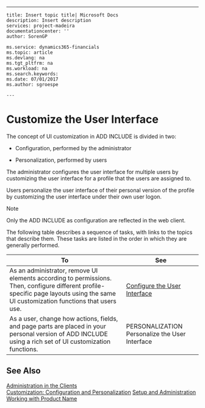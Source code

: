 ---
    title: Insert topic title| Microsoft Docs
    description: Insert description
    services: project-madeira
    documentationcenter: ''
    author: SorenGP

    ms.service: dynamics365-financials
    ms.topic: article
    ms.devlang: na
    ms.tgt_pltfrm: na
    ms.workload: na
    ms.search.keywords:
    ms.date: 07/01/2017
    ms.author: sgroespe

    ---
# Customize the User Interface
The concept of UI customization in ADD INCLUDE<!--[!INCLUDE[dyn_nav](../../includes/dyn_nav_md.md)]--> is divided in two:  
  
-   Configuration, performed by the administrator  
  
-   Personalization, performed by users  
  
 The administrator configures the user interface for multiple users by customizing the user interface for a profile that the users are assigned to.  
  
 Users personalize the user interface of their personal version of the profile by customizing the user interface under their own user logon.  
  
> [!NOTE]  
>  Only the ADD INCLUDE<!--[!INCLUDE[nav_windows](../../includes/nav_windows_md.md)]--> as configuration are reflected in the web client.  
  
 The following table describes a sequence of tasks, with links to the topics that describe them. These tasks are listed in the order in which they are generally performed.  
  
|**To**|**See**|  
|------------|-------------|  
|As an administrator, remove UI elements according to permissions. Then, configure different profile-specific page layouts using the same UI customization functions that users use.|[Configure the User Interface](../configure-the-user-interface.md)|  
|As a user, change how actions, fields, and page parts are placed in your personal version of ADD INCLUDE<!--[!INCLUDE[dyn_nav](../../includes/dyn_nav_md.md)]--> using a rich set of UI customization functions.|PERSONALIZATION Personalize the User Interface|  
  
## See Also  
 [Administration in the Clients](../administration-in-the-clients.md)   
 [Customization: Configuration and Personalization](http://msdn.microsoft.com/en-us/library/jj677170\(v=nav.70\).aspx)   
 [Setup and Administration](../setup-and-administration.md)   
 [Working with Product Name](../working-with-$-p_1-product-name-$-.md)